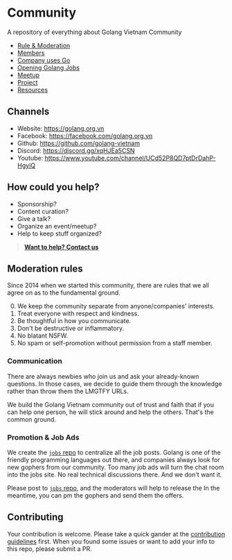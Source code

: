 # Community

A repository of everything about Golang Vietnam Community

- [Rule & Moderation](#moderation-rules)
- [Members](https://github.com/golang-vietnam/community/blob/master/gopher.md)
- [Company uses Go](https://github.com/golang-vietnam/companies)
- [Opening Golang Jobs](https://github.com/golang-vietnam/jobs/issues)
- [Meetup](https://github.com/golang-vietnam/meetup)
- [Project](https://github.com/golang-vietnam/community/blob/master/project.md)
- [Resources](https://golang.org.vn/resources)

## Channels

- Website: https://golang.org.vn
- Facebook: https://facebook.com/golang.org.vn
- Github: https://github.com/golang-vietnam
- Discord: https://discord.gg/xqHJEa5CSN 
- Youtube: https://www.youtube.com/channel/UCd52P8QD7ptDrDahP-HgyiQ

## How could you help?

- Sponsorship?
- Content curation?
- Give a talk?
- Organize an event/meetup?
- Help to keep stuff organized?

> [**Want to help? Contact us**](https://airtable.com/shrivnkBnqJX1oIEf)

## Moderation rules

Since 2014 when we started this community, there are rules that we all agree on as to the fundamental ground.

0. We keep the community separate from anyone/companies' interests.
1. Treat everyone with respect and kindness.
2. Be thoughtful in how you communicate.
3. Don't be destructive or inflammatory.
4. No blatant NSFW.
5. No spam or self-promotion without permission from a staff member.

### Communication

There are always newbies who join us and ask your already-known questions. In those cases, we decide to guide them through the knowledge rather than throw them the LMGTFY URLs.

We build the Golang Vietnam community out of trust and faith that if you can help one person, he will stick around and help the others. That's the common ground.

### Promotion & Job Ads

We create the [`jobs` repo](https://github.com/golang-vietnam/jobs/issues) to centralize all the job posts. Golang is one of the friendly programming languages out there, and companies always look for new gophers from our community. Too many job ads will turn the chat room into the jobs site. No real technical discussions there. And we don't want it.

Please post to [`jobs` repo](https://github.com/golang-vietnam/jobs/issues), and the moderators will help to release the 
In the meantime, you can pm the gophers and send them the offers.

## Contributing

Your contribution is welcome. Please take a quick gander at the [contribution guidelines](https://github.com/golang-vietnam/community/blob/master/CONTRIBUTING.md) first. When you found some issues or want to add your info to this repo, please submit a PR.